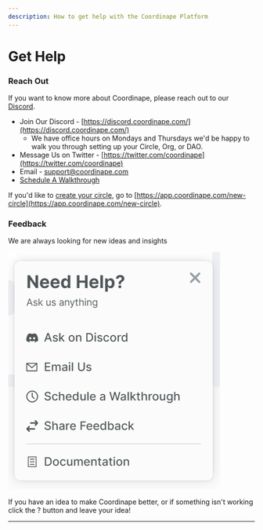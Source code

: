 ```yaml
---
description: How to get help with the Coordinape Platform
---
```


# Get Help

### Reach Out

If you want to know more about Coordinape, please reach out to our [Discord](https://discord.coordinape.com/).

* Join Our Discord - [https://discord.coordinape.com/](https://discord.coordinape.com/)
  * We have office hours on Mondays and Thursdays we'd be happy to walk you through setting up your Circle, Org, or DAO.
* Message Us on Twitter - [https://twitter.com/coordinape](https://twitter.com/coordinape)
* Email - [support@coordinape.com](mailto:support@coordinape.com)
* [Schedule A Walkthrough](https://calendly.com/zakku/coordinape-call?month=2022-06)

If you'd like to [create your circle](../get-started/circles/creating-a-circle.md), go to [https://app.coordinape.com/new-circle](https://app.coordinape.com/new-circle).

### Feedback

We are always looking for new ideas and insights

![](<../.gitbook/assets/image (9) (1).png>)

If you have an idea to make Coordinape better, or if something isn't working click the ? button and leave your idea!





****
